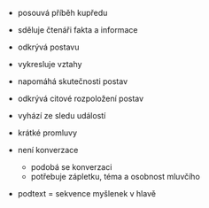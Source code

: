 - posouvá příběh kupředu
- sděluje čtenáři fakta a informace
- odkrývá postavu
- vykresluje vztahy 
- napomáhá skutečnosti postav
- odkrývá citové rozpoložení postav

- vyhází ze sledu událostí
- krátké promluvy
- není konverzace
	- podobá se konverzaci
	- potřebuje zápletku, téma a osobnost mluvčího
- podtext = sekvence myšlenek v hlavě